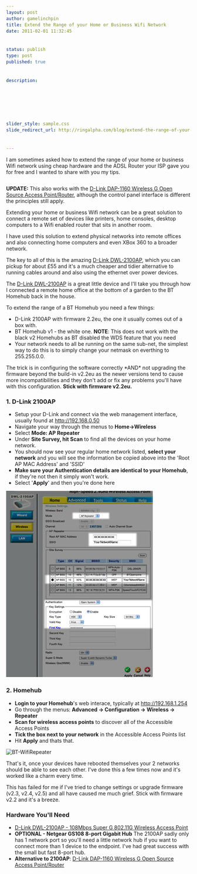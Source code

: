 ```yaml
---
layout: post
author: gamelinchpin
title: Extend the Range of your Home or Business Wifi Network
date: 2011-02-01 11:32:45


status: publish
type: post
published: true


description:






slider_style: sample.css
slide_redirect_url: http://ringalpha.com/blog/extend-the-range-of-your-home-or-business-wifi-network/


---
```

I am sometimes asked how to extend the range of your home or business
Wifi network using cheap hardware and the ADSL Router your ISP gave you
for free and I wanted to share with you my tips.

<div style="float: left;">



</div>

<div style="float: left;">



</div>

<div style="clear:both">

</div>

<div class="note">

**UPDATE:** This also works with the [D-Link DAP-1160 Wireless G Open Source Access
Point/Router](http://www.amazon.co.uk/gp/product/B000VS08QC/ref=as_li_ss_tl?ie=UTF8&tag=gamedevelcons-21&linkCode=as2&camp=1634&creative=19450&creativeASIN=B000VS08QC), although the control panel interface is different the principles still
apply.

</div>

Extending your home or business Wifi network can be a great solution to
connect a remote set of devices like printers, home consoles, desktop
computers to a Wifi enabled router that sits in another room.

I have used this solution to extend physical networks into remote
offices and also connecting home computers and even XBox 360 to a
broader network.

The key to all of this is the amazing [D-Link
DWL-2100AP](http://www.amazon.co.uk/gp/product/B00019EYVG?ie=UTF8&tag=gamedevelcons-21&linkCode=as2&camp=1634&creative=19450&creativeASIN=B00019EYVG), which you can pickup for about £55 and it's a much cheaper and tidier alternative to running cables around and also using the ethernet over power devices.

The [D-Link
DWL-2100AP](http://www.amazon.co.uk/gp/product/B00019EYVG?ie=UTF8&tag=gamedevelcons-21&linkCode=as2&camp=1634&creative=19450&creativeASIN=B00019EYVG) is a great little device and I'll take you through how I connected a remote home office at the bottom of a garden to the BT Homehub back in the house.

To extend the range of a BT Homehub you need a few
things:

-   D-Link 2100AP with firmware 2.2eu, the one it usually comes out of a
    box with.
-   BT Homehub v1 - the white one. **NOTE**: This does not work with the
    black v2 Homehubs as BT disabled the WDS feature that you need
-   Your network needs to all be running on the same sub-net, the
    simplest way to do this is to simply change your netmask on
    everthing to 255.255.0.0.

The trick is in configuring the software correctly \*AND\* not upgrading
the firmware beyond the build-in v2.2eu as the newer versions tend to
cause more incompatibilities and they don't add or fix any problems
you'll have with this configuration. **Stick with firmware v2.2eu.**

### 1. D-Link 2100AP

-   Setup your D-Link and connect via the web management interface,
    usually found at <http://192.168.0.50>
-   Navigate your way through the menus to **Home->Wireless**
-   Select **Mode: AP Repeater**
-   Under **Site Survey, hit Scan** to find all the devices on your home
    network.
-   You should now see your regular home network listed, **select your
    network** and you will see the information be copied above into the
    'Root AP MAC Address' and 'SSID'
-   **Make sure your Authentication details are identical to your
    Homehub**, if they're not then it simply won't work.
-   Select '**Apply**' and then you're done here

![](/assets/Dl-WifiRepeater.jpg "Dl-WifiRepeater")

### 2. Homehub

-   **Login to your Homehub**'s web interace, typically
    at <http://192.168.1.254>
-   Go through the menus: **Advanced -> Configuration -> Wireless ->
    Repeater**
-   **Scan for wireless access points** to discover all of the
    Accessible Access Points
-   **Tick the box next to your network** in the Accessible Access
    Points list
-   Hit **Apply** and thats that.

![](/assets/BT-WifiRepeater.jpg "BT-WifiRepeater")

That's it, once your devices have rebooted themselves your 2 networks
should be able to see each other. I've done this a few times now and
it's worked like a charm every time.

This has failed for me if I've tried to change settings or upgrade
firmware (v2.3, v2.4, v2.5) and all have caused me much grief. Stick
with firmware v2.2 and it's a breeze.

### Hardware You'll Need

-   [D-Link DWL-2100AP - 108Mbps Super G 802.11G Wireless Access
    Point](http://www.amazon.co.uk/gp/product/B00019EYVG?ie=UTF8&tag=gamedevelcons-21&linkCode=as2&camp=1634&creative=19450&creativeASIN=B00019EYVG)
-   **OPTIONAL - Netgear GS108 8-port Gigabit Hub**
     The 2100AP sadly only has 1 network port so you'll need a little
    network hub if you want to connect more than 1 device to the
    endpoint.
     I've had great success with the small but fast 8-port hub.
-   **Alternative to 2100AP**: [D-Link DAP-1160 Wireless G Open Source
    Access
    Point/Router](http://www.amazon.co.uk/gp/product/B000VS08QC/ref=as_li_ss_tl?ie=UTF8&tag=gamedevelcons-21&linkCode=as2&camp=1634&creative=19450&creativeASIN=B000VS08QC)

